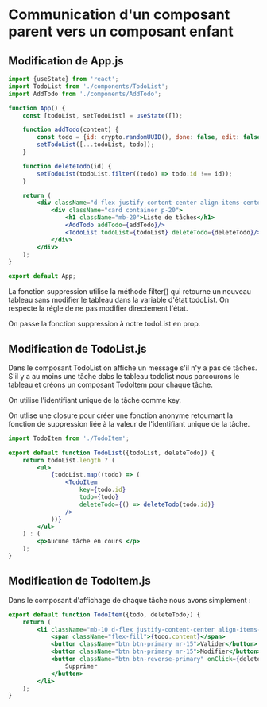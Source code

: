 # Communication d'un composant parent vers un composant enfant

## Modification de App.js

```jsx
import {useState} from 'react';
import TodoList from './components/TodoList';
import AddTodo from './components/AddTodo';

function App() {
    const [todoList, setTodoList] = useState([]);

    function addTodo(content) {
        const todo = {id: crypto.randomUUID(), done: false, edit: false, content};
        setTodoList([...todoList, todo]);
    }

    function deleteTodo(id) {
        setTodoList(todoList.filter((todo) => todo.id !== id));
    }

    return (
        <div className="d-flex justify-content-center align-items-center p-20">
            <div className="card container p-20">
                <h1 className="mb-20">Liste de tâches</h1>
                <AddTodo addTodo={addTodo}/>
                <TodoList todoList={todoList} deleteTodo={deleteTodo}/>
            </div>
        </div>
    );
}

export default App;
```

La fonction suppression utilise la méthode filter() qui retourne un nouveau tableau sans modifier le tableau dans la
variable d'état todoList. On respecte la régle de ne pas modifier directement l'état.

On passe la fonction suppression à notre todoList en prop.

## Modification de TodoList.js

Dans le composant TodoList on affiche un message s'il n'y a pas de tâches. S'il y a au moins une tâche dabs le tableau
todolist nous parcourons le tableau et créons un composant TodoItem pour chaque tâche.

On utilise l'identifiant unique de la tâche comme key.

On utlise une closure pour créer une fonction anonyme retournant la fonction de suppression liée à la valeur de
l'identifiant unique de la tâche.

```jsx
import TodoItem from './TodoItem';

export default function TodoList({todoList, deleteTodo}) {
    return todoList.length ? (
        <ul>
            {todoList.map((todo) => (
                <TodoItem
                    key={todo.id}
                    todo={todo}
                    deleteTodo={() => deleteTodo(todo.id)}
                />
            ))}
        </ul>
    ) : (
        <p>Aucune tâche en cours </p>
    );
}
```

## Modification de TodoItem.js

Dans le composant d'affichage de chaque tâche nous avons simplement :

```jsx
export default function TodoItem({todo, deleteTodo}) {
    return (
        <li className="mb-10 d-flex justify-content-center align-items-center p-10">
            <span className="flex-fill">{todo.content}</span>
            <button className="btn btn-primary mr-15">Valider</button>
            <button className="btn btn-primary mr-15">Modifier</button>
            <button className="btn btn-reverse-primary" onClick={deleteTodo}>
                Supprimer
            </button>
        </li>
    );
}
```
